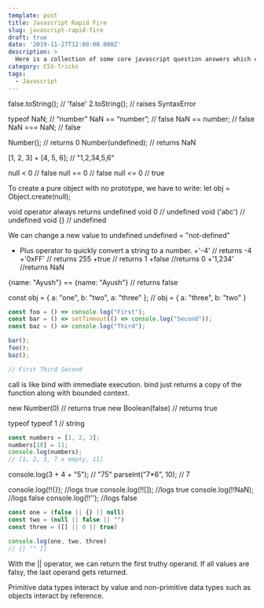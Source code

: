 ```yaml
---
template: post
title: Javascript Rapid Fire
slug: javascript-rapid-fire
draft: true
date: '2019-11-27T12:00:00.000Z'
description: >
  Here is a collection of some core javascript question answers which can be used a rapid fire round in an interview...
category: CSS-Tricks
tags:
  - Javascript
---
```


false.toString(); // 'false'
2.toString(); // raises SyntaxError

typeof NaN; // “number”
NaN == “number”; // false
NaN == number; // false
NaN === NaN; // false

Number(); // returns 0
Number(undefined); // returns NaN

[1, 2, 3] + [4, 5, 6]; //  "1,2,34,5,6"

null < 0  // false
null == 0 // false
null <= 0 // true

To create a pure object with no prototype, we have to write:
let obj = Object.create(null);

void operator always returns undefined
void 0 // undefined
void ('abc') // undefined
void {} // undefined

We can change a new value to undefined
undefined = "not-defined"

+ Plus operator to quickly convert a string to a number.
+'-4' // returns -4
+'0xFF' // returns 255
+true // returns 1
+false //returns 0
+'1,234' //returns NaN

{name: "Ayush"} == {name: "Ayush"} // returns false

const obj = { a: "one", b: "two", a: "three" }; // obj = { a: "three", b: "two" }

```js
const foo = () => console.log("First");
const bar = () => setTimeout(() => console.log("Second"));
const baz = () => console.log("Third");

bar();
foo();
baz();

// First Third Second
```

call is like bind with immediate execution.
bind just returns a copy of the function along with bounded context.

new Number(0) // returns true
new Boolean(false) // returns true

typeof typeof 1 // string

```js
const numbers = [1, 2, 3];
numbers[10] = 11;
console.log(numbers);
// [1, 2, 3, 7 x empty, 11]
```

console.log(3 + 4 + "5"); // "75"
parseInt("7*6", 10); // 7

console.log(!!{}); //logs true
console.log(!![]); //logs true
console.log(!!NaN); //logs false
console.log(!!''); //logs false

```js
const one = (false || {} || null)
const two = (null || false || "")
const three = ([] || 0 || true)

console.log(one, two, three)
// {} "" []
```
With the || operator, we can return the first truthy operand. If all values are falsy, the last operand gets returned.

Primitive data types interact by value and non-primitive data types such as objects interact by reference.